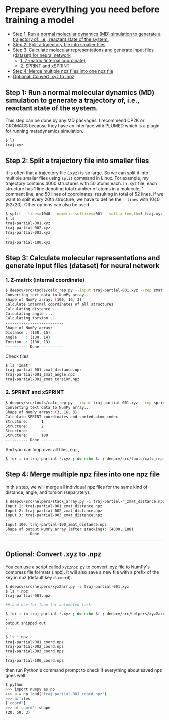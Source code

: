 # Prepare everything you need before training a model <!-- omit in toc -->

- [Step 1: Run a normal molecular dynamics (MD) simulation to generate a trajectory of, i.e., reactant state of the system.](#step-1-run-a-normal-molecular-dynamics-md-simulation-to-generate-a-trajectory-of-ie-reactant-state-of-the-system)
- [Step 2: Split a trajectory file into smaller files](#step-2-split-a-trajectory-file-into-smaller-files)
- [Step 3: Calculate molecular representations and generate input files (dataset) for neural network](#step-3-calculate-molecular-representations-and-generate-input-files-dataset-for-neural-network)
  - [1. Z-matrix (internal coordinate)](#1-z-matrix-internal-coordinate)
  - [2. SPRINT and xSPRINT](#2-sprint-and-xsprint)
- [Step 4: Merge multiple npz files into one npz file](#step-4-merge-multiple-npz-files-into-one-npz-file)
- [Optional: Convert .xyz to .npz](#optional-convert-xyz-to-npz)

## Step 1: Run a normal molecular dynamics (MD) simulation to generate a trajectory of, i.e., reactant state of the system.

This step can be done by any MD packages. I recommend CP2K or GROMACS because they have an interface with
PLUMED which is a plugin for running metadynamics simulation.

```sh
$ ls
traj.xyz
```

## Step 2: Split a trajectory file into smaller files

It is often that a trajectory file (.xyz) is so large. So we can split it into multiple smaller files using `split` command in Linux.
For example, my trajectory contains 4000 structures with 50 atoms each. In .xyz file, each structure has 1 line denoting total number of atoms in a molecule, 1 comment line, and 50 lines of coordinates, resulting in total of 52 lines. If we want to split every 20th structure, we have to define the `--lines` with 1040 (52x20). Other options can also be used.

```sh
$ split --lines=1040 --numeric-suffixes=001 --suffix-length=3 traj.xyz traj-partial- --additional-suffix=.xyz
$ ls
traj-partial-001.xyz
traj-partial-002.xyz
traj-partial-003.xyz
...
traj-partial-100.xyz
```

## Step 3: Calculate molecular representations and generate input files (dataset) for neural network

### 1. Z-matrix (internal coordinate)

```sh
$ deepcv/src/tools/calc_rep.py --input traj-partial-001.xyz --rep zmat
Converting text data to NumPy array...
Shape of NumPy array: (100, 16, 3)
Calculate internal coordinates of all structures
Calculating distance ...
Calculating angle ...
Calculating torsion ...
--------------------------
Shape of NumPy array:
Distance : (100, 15)
Angle    : (100, 14)
Torsion  : (100, 13)
---------- Done ----------
```

Check files

```sh
$ ls *zmat*
traj-partial-001_zmat_distance.npz
traj-partial-001_zmat_angle.npz
traj-partial-001_zmat_torsion.npz
```

### 2. SPRINT and xSPRINT

```sh
$ deepcv/src/tools/calc_rep.py --input traj-partial-001.xyz --rep sprint
Converting text data to NumPy array...
Shape of NumPy array: (3, 16, 3)
Calculate SPRINT coordinates and sorted atom index
Structure:      1
Structure:      2
Structure:      ...
Structure:      100
---------- Done ----------
```

And you can loop over all files, e.g.,

```sh
$ for i in traj-partial-*.xyz ; do echo $i ; deepcv/src/tools/calc_rep.py --input $i --rep zmat ; done
```

## Step 4: Merge multiple npz files into one npz file

In this step, we will merge all individual npz files for the same kind of distance, angle, and torsion (separately).

```sh
$ deepcv/src/helpers/stack_array.py -i traj-partial-*_zmat_distance.npz -k dist
Input 1: traj-partial-001_zmat_distance.npz
Input 2: traj-partial-002_zmat_distance.npz
Input 3: traj-partial-003_zmat_distance.npz
...
Input 100: traj-partial-100_zmat_distance.npz
Shape of output NumPy array (after stacking): (4000, 188)
---------- Done ----------
```

---

## Optional: Convert .xyz to .npz

You can use a script called `xyz2npz.py` to convert .xyz file to NumPy's compress file formats (.npz). It will also save a new file with a prefix of the key in npz (default key is `coord`).

```sh
$ deepcv/src/helpers/xyz2arr.py -i traj-partial-001.xyz
$ ls *.npz
traj-partial-001.npz

## and use for loop for automated task

$ for i in traj-partial-*.xyz ; do echo $i ; deepcv/src/helpers/xyz2arr.py -i $i ; done
...
output snipped out
...

$ ls *.npz
traj-partial-001_coord.npz
traj-partial-002_coord.npz
traj-partial-003_coord.npz
...
traj-partial-100_coord.npz
```

then run Python's command prompt to check if everything about saved npz goes well

```sh
$ python
>>> import numpy as np
>>> a = np.load("traj-partial-001_coord.npz")
>>> a.files
['coord']
>>> a['coord'].shape
(20, 50, 3)
```

